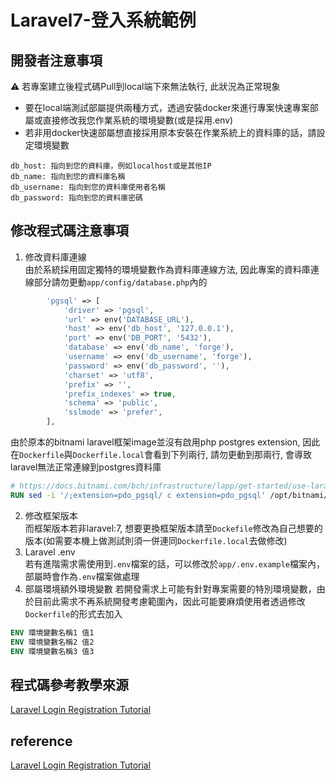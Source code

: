 # Laravel7-登入系統範例

## 開發者注意事項
:warning: 若專案建立後程式碼Pull到local端下來無法執行, 此狀況為正常現象
* 要在local端測試部屬提供兩種方式，透過安裝docker來進行專案快速專案部屬或直接修改我您作業系統的環境變數(或是採用.env)
* 若非用docker快速部屬想直接採用原本安裝在作業系統上的資料庫的話，請設定環境變數
```env
db_host: 指向到您的資料庫，例如localhost或是其他IP
db_name: 指向到您的資料庫名稱
db_username: 指向到您的資料庫使用者名稱
db_password: 指向到您的資料庫密碼
```

## 修改程式碼注意事項
1. 修改資料庫連線  
由於系統採用固定獨特的環境變數作為資料庫連線方法, 因此專案的資料庫連線部分請勿更動`app/config/database.php`內的
```php
        'pgsql' => [
            'driver' => 'pgsql',
            'url' => env('DATABASE_URL'),
            'host' => env('db_host', '127.0.0.1'),
            'port' => env('DB_PORT', '5432'),
            'database' => env('db_name', 'forge'),
            'username' => env('db_username', 'forge'),
            'password' => env('db_password', ''),
            'charset' => 'utf8',
            'prefix' => '',
            'prefix_indexes' => true,
            'schema' => 'public',
            'sslmode' => 'prefer',
        ],
```
由於原本的bitnami laravel框架image並沒有啟用php postgres extension, 因此在`Dockerfile`與`Dockerfile.local`會看到下列兩行, 請勿更動到那兩行, 會導致laravel無法正常連線到postgres資料庫
```dockerfile
# https://docs.bitnami.com/bch/infrastructure/lapp/get-started/use-laravel/
RUN sed -i '/;extension=pdo_pgsql/ c extension=pdo_pgsql' /opt/bitnami/php/etc/php.ini
```
2. 修改框架版本  
而框架版本若非laravel:7, 想要更換框架版本請至`Dockefile`修改為自己想要的版本(如需要本機上做測試則須一併連同`Dockerfile.local`去做修改)
3. Laravel .env  
若有進階需求需使用到`.env`檔案的話，可以修改於`app/.env.example`檔案內，部屬時會作為`.env`檔案做處理
4. 部屬環境額外環境變數
若開發需求上可能有針對專案需要的特別環境變數，由於目前此需求不再系統開發考慮範圍內，因此可能要麻煩使用者透過修改`Dockerfile`的形式去加入
```dockerfile
ENV 環境變數名稱1 值1
ENV 環境變數名稱2 值2
ENV 環境變數名稱3 值3
```

## 程式碼參考教學來源
[Laravel Login Registration Tutorial](https://www.soengsouy.com/2020/04/laravel-7-register-and-login-account.html?m=1)

## reference
[Laravel Login Registration Tutorial](https://www.soengsouy.com/2020/04/laravel-7-register-and-login-account.html?m=1)
